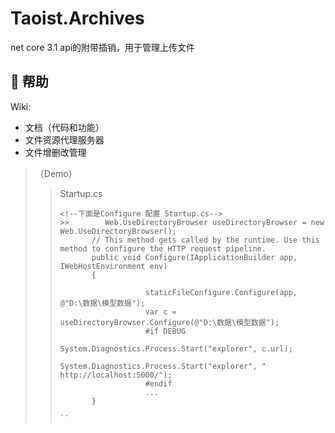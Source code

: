 # Taoist.Archives
net core 3.1 api的附带插销，用于管理上传文件
## 📗 帮助
Wiki:

* 文档（代码和功能）
* 文件资源代理服务器
* 文件增删改管理

> （Demo）
>> Startup.cs
>> ```
>> <!--下面是Configure 配置 Startup.cs-->
>>>>        Web.UseDirectoryBrowser useDirectoryBrowser = new Web.UseDirectoryBrowser();
>>        // This method gets called by the runtime. Use this method to configure the HTTP request pipeline.
>>        public void Configure(IApplicationBuilder app, IWebHostEnvironment env)
>>        {
>>
>>                    staticFileConfigure.Configure(app, @"D:\数据\模型数据");
>>                    var c =   useDirectoryBrowser.Configure(@"D:\数据\模型数据");
>>                    #if DEBUG
>>                      System.Diagnostics.Process.Start("explorer", c.url);
>>                      System.Diagnostics.Process.Start("explorer", " http://localhost:5000/");
>>                    #endif
>>                    ...
>>        }
>> 
>> ``
